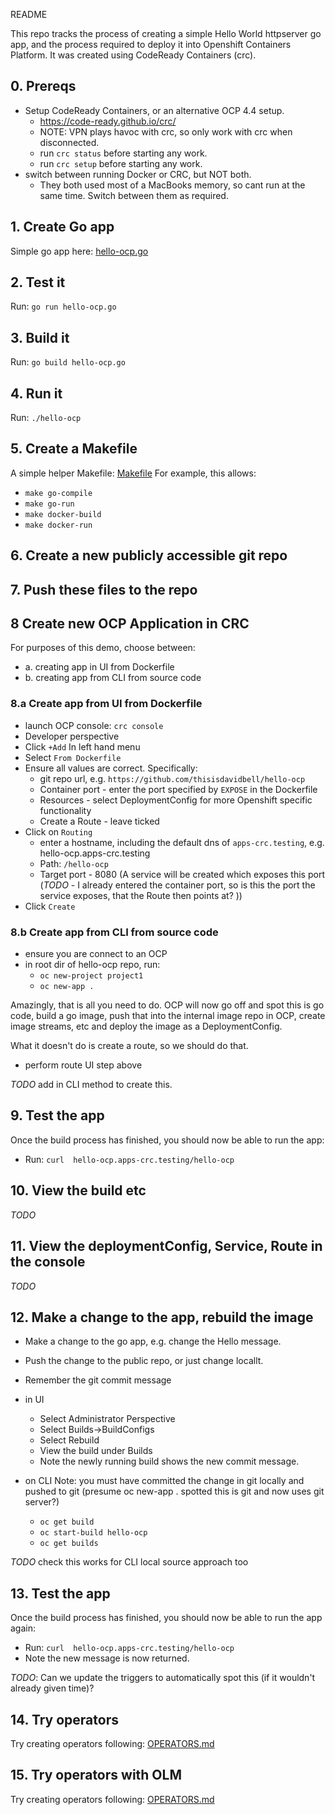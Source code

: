 README

This repo tracks the process of creating a simple Hello World httpserver go app, and the process required to deploy it into Openshift Containers Platform. It was created using CodeReady Containers (crc).

## 0. Prereqs

 - Setup CodeReady Containers, or an alternative OCP 4.4 setup.
   - https://code-ready.github.io/crc/
   - NOTE: VPN plays havoc with crc, so only work with crc when disconnected.
   - run `crc status` before starting any work.
   - run `crc setup` before starting any work.
 - switch between running Docker or CRC, but NOT both.
   - They both used most of a MacBooks memory, so cant run at the same time. Switch between them as required.

## 1. Create Go app
Simple go app here: [hello-ocp.go](hello-ocp.go)

## 2. Test it
Run:
`go run hello-ocp.go`

## 3. Build it
Run:
`go build hello-ocp.go`

## 4. Run it
Run:
`./hello-ocp`

## 5. Create a Makefile
A simple helper Makefile: [Makefile](Makefile)
For example, this allows:
- `make go-compile`
- `make go-run`
- `make docker-build`
- `make docker-run`

## 6. Create a new publicly accessible git repo

## 7. Push these files to the repo

## 8 Create new OCP Application in CRC

For purposes of this demo, choose between:
 - a. creating app in UI from Dockerfile
 - b. creating app from CLI from source code

### 8.a Create app from UI from Dockerfile

 - launch OCP console: `crc console`
 - Developer perspective
 - Click `+Add` In left hand menu
 - Select `From Dockerfile`
 - Ensure all values are correct. Specifically:
    - git repo url, e.g. `https://github.com/thisisdavidbell/hello-ocp`
    - Container port - enter the port specified by `EXPOSE` in the Dockerfile
    - Resources - select DeploymentConfig for more Openshift specific functionality
    - Create a Route - leave ticked
 - Click on `Routing`
   - enter a hostname, including the default dns of `apps-crc.testing`, e.g. hello-ocp.apps-crc.testing
   - Path: `/hello-ocp`
   - Target port - 8080 (A service will be created which exposes this port (_TODO_ - I already entered the container port, so is this the port the service exposes, that the Route then points at? ))
 - Click `Create`

### 8.b Create app from CLI from source code

 - ensure you are connect to an OCP
 - in root dir of hello-ocp repo, run:
    - `oc new-project project1`
    - `oc new-app .`

Amazingly, that is all you need to do.
OCP will now go off and spot this is go code, build a go image, push that into the internal image repo in OCP, create image streams, etc and deploy the image as a DeploymentConfig.

What it doesn't do is create a route, so we should do that.
 - perform route UI step above

 _TODO_ add in CLI method to create this.

## 9. Test the app

Once the build process has finished, you should now be able to run the app:
 - Run: `curl  hello-ocp.apps-crc.testing/hello-ocp`


## 10. View the build etc

_TODO_

## 11. View the deploymentConfig, Service, Route in the console

_TODO_

## 12. Make a change to the app, rebuild the image

- Make a change to the go app, e.g. change the Hello message.
- Push the change to the public repo, or just change locallt.
- Remember the git commit message

- in UI
  - Select Administrator Perspective
  - Select Builds->BuildConfigs
  - Select Rebuild
  - View the build under Builds
  - Note the newly running build shows the new commit message.

- on CLI
Note: you must have committed the change in git locally and pushed to git (presume oc new-app . spotted this is git and now uses git server?)
  - `oc get build`
  - `oc start-build hello-ocp`
  - `oc get builds`

_TODO_ check this works for CLI local source approach too

## 13. Test the app

Once the build process has finished, you should now be able to run the app again:
 - Run: `curl  hello-ocp.apps-crc.testing/hello-ocp`
 - Note the new message is now returned.

_TODO_: Can we update the triggers to automatically spot this (if it wouldn't already given time)?

## 14. Try operators

Try creating operators following: [OPERATORS.md](OPERATORS.md)

## 15. Try operators with OLM

Try creating operators following: [OPERATORS.md](OPERATORS.md)
